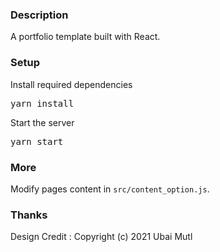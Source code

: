 ### Description

A portfolio template built with React. 

### Setup
 
Install required dependencies

<pre>yarn install</pre>


Start the server

<pre>yarn start</pre>

### More

Modify pages content in  `src/content_option.js`.

### Thanks

Design Credit : Copyright (c) 2021 Ubai Mutl

